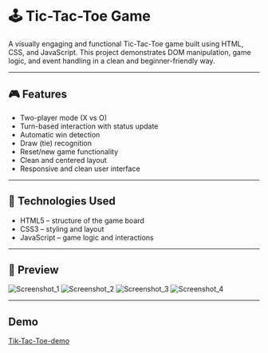 
# 🕹️ Tic-Tac-Toe Game

A visually engaging and functional Tic-Tac-Toe game built using HTML, CSS, and JavaScript. This project demonstrates DOM manipulation, game logic, and event handling in a clean and beginner-friendly way.

---

## 🎮 Features

- Two-player mode (X vs O)
- Turn-based interaction with status update
- Automatic win detection
- Draw (tie) recognition
- Reset/new game functionality
- Clean and centered layout
- Responsive and clean user interface

---

## 📁 Technologies Used

- HTML5 – structure of the game board
- CSS3 – styling and layout
- JavaScript – game logic and interactions

---

## 📸 Preview

![Screenshot_1](https://github.com/user-attachments/assets/010bb426-9fe8-4360-8fdc-10540c4f3a1e)
![Screenshot_2](https://github.com/user-attachments/assets/6885f659-58a4-4fd0-971a-5268ef9162e1)
![Screenshot_3](https://github.com/user-attachments/assets/3ea5a995-e075-41f8-84cd-3dd5a2f5d430)
![Screenshot_4](https://github.com/user-attachments/assets/69e0f185-0a91-4032-82cd-c987eb7c08bb)

---

## Demo

[Tik-Tac-Toe-demo](https://drive.google.com/file/d/1eFrn7Mzwg_8K6Esv-VNL3pgiXNw8dyPW/view?usp=drive_link)

